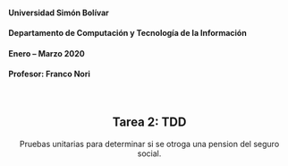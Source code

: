 #### Universidad Simón Bolívar
#### Departamento de Computación y Tecnología de la Información
#### Enero – Marzo 2020
#### Profesor: Franco Nori  

<!-- PROJECT LOGO -->
<br />
<p align="center">

  <h2 align="center">Tarea 2: TDD</h2>

  <p align="center">
	Pruebas unitarias para determinar si se otroga una pension del seguro social.
  
  </p>
</p>